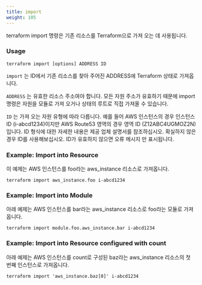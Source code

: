 ```yaml
---
title: import
weight: 105
---
```


terraform import 명령은 기존 리소스를 Terraform으로 가져 오는 데 사용됩니다.

### Usage

```
terraform import [options] ADDRESS ID
```

`import` 는 ID에서 기존 리소스를 찾아 주어진 ADDRESS에 Terraform 상태로 가져옵니다.

`ADDRESS` 는 유효한 리소스 주소여야 합니다. 모든 자원 주소가 유효하기 때문에 import 명령은 자원을 모듈로 가져 오거나 상태의 루트로 직접 가져올 수 있습니다.

`ID` 는 가져 오는 자원 유형에 따라 다릅니다. 예를 들어 AWS 인스턴스의 경우 인스턴스 ID (i-abcd1234)이지만 AWS Route53 영역의 경우 영역 ID (Z12ABC4UGMOZ2N)입니다. ID 형식에 대한 자세한 내용은 제공 업체 설명서를 참조하십시오. 확실하지 않은 경우 ID를 사용해보십시오. ID가 유효하지 않으면 오류 메시지 만 표시됩니다.

### Example: Import into Resource

이 예제는 AWS 인스턴스를 foo라는 aws_instance 리소스로 가져옵니다.

```
terraform import aws_instance.foo i-abcd1234
```

### Example: Import into Module

아래 예제는 AWS 인스턴스를 bar라는 aws_instance 리소스로 foo라는 모듈로 가져옵니다.

```
terraform import module.foo.aws_instance.bar i-abcd1234
```

### Example: Import into Resource configured with count

아래 예제는 AWS 인스턴스를 count로 구성된 baz라는 aws_instance 리소스의 첫 번째 인스턴스로 가져옵니다.

```
terraform import 'aws_instance.baz[0]' i-abcd1234
```

